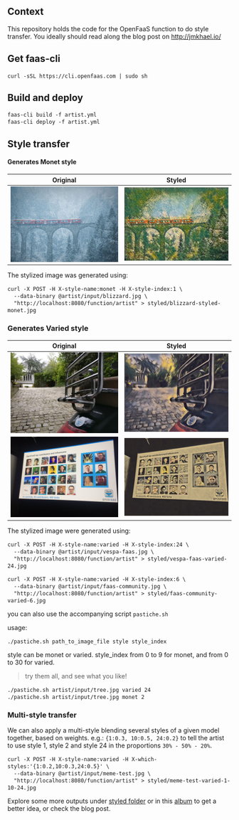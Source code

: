
## Context

This repository holds the code for the OpenFaaS function to do style transfer.
You ideally should read along the blog post on http://jmkhael.io/

## Get faas-cli
```
curl -sSL https://cli.openfaas.com | sudo sh
```

## Build and deploy
```
faas-cli build -f artist.yml
faas-cli deploy -f artist.yml
```

## Style transfer

#### Generates Monet style

Original             |  Styled
:-------------------------:|:-------------------------:
![Original](/artist/input/blizzard.jpg?raw=true "Original Blizzard") | ![Styled](/styled/blizzard-styled-monet.jpg?raw=true "Monet style 1")

The stylized image was generated using:
```
curl -X POST -H X-style-name:monet -H X-style-index:1 \
  --data-binary @artist/input/blizzard.jpg \
  "http://localhost:8080/function/artist" > styled/blizzard-styled-monet.jpg
```

### Generates Varied style
Original             |  Styled
:-------------------------:|:-------------------------:
![Original](/artist/input/vespa-faas.jpg?raw=true "Original Vespa and Faas") | ![Styled](/styled/vespa-faas-varied-24.jpg?raw=true "Varied style 24")
![Original](/artist/input/faas-community.jpg?raw=true "Original Vespa and Faas") | ![Styled](/styled/faas-community-varied-6.jpg?raw=true "Varied style 6")


The stylized image were generated using:

```
curl -X POST -H X-style-name:varied -H X-style-index:24 \
  --data-binary @artist/input/vespa-faas.jpg \
  "http://localhost:8080/function/artist" > styled/vespa-faas-varied-24.jpg
```  

```
curl -X POST -H X-style-name:varied -H X-style-index:6 \
  --data-binary @artist/input/faas-community.jpg \
  "http://localhost:8080/function/artist" > styled/faas-community-varied-6.jpg
```

you can also use the accompanying script `pastiche.sh`

usage:
```
./pastiche.sh path_to_image_file style style_index
```

style can be monet or varied. style_index from 0 to 9 for monet, and from 0 to 30 for varied.
> try them all, and see what you like!

```
./pastiche.sh artist/input/tree.jpg varied 24
./pastiche.sh artist/input/tree.jpg monet 2
```

### Multi-style transfer

We can also apply a multi-style blending several styles of a given model together, based on weights. e.g.: `{1:0.3, 10:0.5, 24:0.2}` to tell the artist to use style 1, style 2 and style 24 in the proportions `30% - 50% - 20%`.


```
curl -X POST -H X-style-name:varied -H X-which-styles:'{1:0.2,10:0.3,24:0.5}' \
  --data-binary @artist/input/meme-test.jpg \
  "http://localhost:8080/function/artist" > styled/meme-test-varied-1-10-24.jpg
```

Explore some more outputs under [styled folder](styled) or in this [album](https://photos.app.goo.gl/MCNnnrmlCSBwR9xH3) to get a better idea, or check the blog post.
